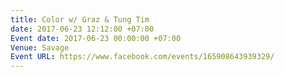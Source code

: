 ```yaml
---
title: Color w/ Graz & Tung Tim
date: 2017-06-23 12:12:00 +07:00
Event date: 2017-06-23 00:00:00 +07:00
Venue: Savage
Event URL: https://www.facebook.com/events/165908643939329/
---
```


